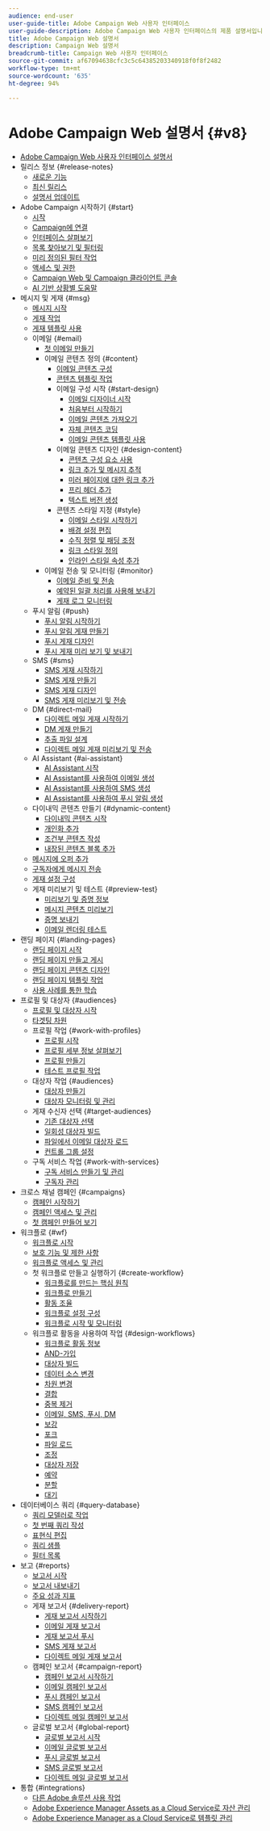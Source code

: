 ```yaml
---
audience: end-user
user-guide-title: Adobe Campaign Web 사용자 인터페이스
user-guide-description: Adobe Campaign Web 사용자 인터페이스의 제품 설명서입니다.
title: Adobe Campaign Web 설명서
description: Campaign Web 설명서
breadcrumb-title: Campaign Web 사용자 인터페이스
source-git-commit: af67094638cfc3c5c64385203340918f0f8f2482
workflow-type: tm+mt
source-wordcount: '635'
ht-degree: 94%

---
```



# Adobe Campaign Web 설명서 {#v8}

+ [Adobe Campaign Web 사용자 인터페이스 설명서](campaign-web-home.md)
+ 릴리스 정보 {#release-notes}
   + [새로운 기능](rn/whats-new.md)
   + [최신 릴리스](rn/release-notes.md)
   + [설명서 업데이트](rn/documentation-updates.md)
+ Adobe Campaign 시작하기 {#start}
   + [시작](get-started/get-started.md)
   + [Campaign에 연결](get-started/connect-to-campaign.md)
   + [인터페이스 살펴보기](get-started/user-interface.md)
   + [목록 찾아보기 및 필터링](get-started/list-filters.md)
   + [미리 정의된 필터 작업](get-started/predefined-filters.md)
   + [액세스 및 권한](get-started/permissions.md)
   + [Campaign Web 및 Campaign 클라이언트 콘솔](get-started/capability-matrix.md)
   + [AI 기반 상황별 도움말](get-started/using-ai.md)
+ 메시지 및 게재 {#msg}
   + [메시지 시작](msg/gs-messages.md)
   + [게재 작업](msg/gs-deliveries.md)
   + [게재 템플릿 사용](msg/delivery-template.md)
   + 이메일 {#email}
      + [첫 이메일 만들기](email/create-email.md)
      + 이메일 콘텐츠 정의 {#content}
         + [이메일 콘텐츠 구성](email/edit-content.md)
         + [콘텐츠 템플릿 작업](email/create-email-templates.md)
         + 이메일 구성 시작 {#start-design}
            + [이메일 디자이너 시작](email/get-started-email-designer.md)
            + [처음부터 시작하기](email/create-email-content.md)
            + [이메일 콘텐츠 가져오기](email/existing-content.md)
            + [자체 콘텐츠 코딩](email/code-content.md)
            + [이메일 콘텐츠 템플릿 사용](email/use-email-templates.md)
         + 이메일 콘텐츠 디자인 {#design-content}
            + [콘텐츠 구성 요소 사용](email/content-components.md)
            + [링크 추가 및 메시지 추적](email/message-tracking.md)
            + [미러 페이지에 대한 링크 추가](email/mirror-page.md)
            + [프리 헤더 추가](email/preheader.md)
            + [텍스트 버전 생성](email/text-version-email.md)
         + 콘텐츠 스타일 지정 {#style}
            + [이메일 스타일 시작하기](email/get-started-email-style.md)
            + [배경 설정 편집](email/backgrounds.md)
            + [수직 정렬 및 패딩 조정](email/alignment-and-padding.md)
            + [링크 스타일 정의](email/styling-links.md)
            + [인라인 스타일 속성 추가](email/inline-styling.md)
      + 이메일 전송 및 모니터링 {#monitor}
         + [이메일 준비 및 전송](monitor/prepare-send.md)
         + [예약된 일괄 처리를 사용해 보내기](advanced-settings/send-using-waves.md)
         + [게재 로그 모니터링](monitor/delivery-logs.md)
   + 푸시 알림 {#push}
      + [푸시 알림 시작하기](push/gs-push.md)
      + [푸시 알림 게재 만들기](push/create-push.md)
      + [푸시 게재 디자인](push/content-push.md)
      + [푸시 게재 미리 보기 및 보내기](push/send-push.md)
   + SMS {#sms}
      + [SMS 게재 시작하기](sms/gs-sms.md)
      + [SMS 게재 만들기](sms/create-sms.md)
      + [SMS 게재 디자인](sms/content-sms.md)
      + [SMS 게재 미리보기 및 전송](sms/send-sms.md)
   + DM {#direct-mail}
      + [다이렉트 메일 게재 시작하기](direct-mail/gs-direct-mail.md)
      + [DM 게재 만들기](direct-mail/create-direct-mail.md)
      + [추출 파일 설계](direct-mail/content-direct-mail.md)
      + [다이렉트 메일 게재 미리보기 및 전송](direct-mail/send-direct-mail.md)
   + AI Assistant {#ai-assistant}
      + [AI Assistant 시작](email/generative-gs.md)
      + [AI Assistant를 사용하여 이메일 생성](email/generative-content.md)
      + [AI Assistant를 사용하여 SMS 생성](email/generative-sms.md)
      + [AI Assistant를 사용하여 푸시 알림 생성](email/generative-push.md)
   + 다이내믹 콘텐츠 만들기 {#dynamic-content}
      + [다이내믹 콘텐츠 시작](personalization/gs-personalization.md)
      + [개인화 추가](personalization/personalize.md)
      + [조건부 콘텐츠 작성](personalization/conditions.md)
      + [내장된 콘텐츠 블록 추가](personalization/content-blocks.md)
   + [메시지에 오퍼 추가](msg/offers.md)
   + [구독자에게 메시지 전송](msg/send-to-subscribers.md)
   + [게재 설정 구성](advanced-settings/delivery-settings.md)
   + 게재 미리보기 및 테스트 {#preview-test}
      + [미리보기 및 증명 정보](preview-test/preview-test.md)
      + [메시지 콘텐츠 미리보기](preview-test/preview-content.md)
      + [증명 보내기](preview-test/test-deliveries.md)
      + [이메일 렌더링 테스트](preview-test/email-rendering.md)
+ 랜딩 페이지 {#landing-pages}
   + [랜딩 페이지 시작](landing-pages/get-started-lp.md)
   + [랜딩 페이지 만들고 게시](landing-pages/create-lp.md)
   + [랜딩 페이지 콘텐츠 디자인](landing-pages/lp-content.md)
   + [랜딩 페이지 템플릿 작업](landing-pages/lp-templates.md)
   + [사용 사례를 통한 학습](landing-pages/lp-use-cases.md)
+ 프로필 및 대상자 {#audiences}
   + [프로필 및 대상자 시작](audience/gs-audiences-recipients.md)
   + [타겟팅 차원](audience/targeting-dimensions.md)
   + 프로필 작업 {#work-with-profiles}
      + [프로필 시작](audience/about-recipients.md)
      + [프로필 세부 정보 살펴보기](audience/profile-view.md)
      + [프로필 만들기](audience/create-profile.md)
      + [테스트 프로필 작업](audience/test-profiles.md)
   + 대상자 작업 {#audiences}
      + [대상자 만들기](audience/create-audience.md)
      + [대상자 모니터링 및 관리](audience/manage-audience.md)
   + 게재 수신자 선택 {#target-audiences}
      + [기존 대상자 선택](audience/add-audience.md)
      + [일회성 대상자 빌드](audience/one-time-audience.md)
      + [파일에서 이메일 대상자 로드](audience/file-audience.md)
      + [컨트롤 그룹 설정](audience/control-group.md)
   + 구독 서비스 작업 {#work-with-services}
      + [구독 서비스 만들기 및 관리](audience/manage-services.md)
      + [구독자 관리](audience/manage-subscribers.md)
+ 크로스 채널 캠페인 {#campaigns}
   + [캠페인 시작하기](campaigns/gs-campaigns.md)
   + [캠페인 액세스 및 관리](campaigns/manage-campaigns.md)
   + [첫 캠페인 만들어 보기](campaigns/create-campaigns.md)
+ 워크플로 {#wf}
   + [워크플로 시작](workflows/gs-workflows.md)
   + [보호 기능 및 제한 사항](get-started/guardrails.md)
   + [워크플로 액세스 및 관리](workflows/access-monitor.md)
   + 첫 워크플로 만들고 실행하기 {#create-workflow}
      + [워크플로를 만드는 핵심 원칙](workflows/gs-workflow-creation.md)
      + [워크플로 만들기](workflows/create-workflow.md)
      + [활동 조율](workflows/orchestrate-activities.md)
      + [워크플로 설정 구성](workflows/workflow-settings.md)
      + [워크플로 시작 및 모니터링](workflows/start-monitor-workflows.md)
   + 워크플로 활동을 사용하여 작업 {#design-workflows}
      + [워크플로 활동 정보](workflows/activities/about-activities.md)
      + [AND-가입](workflows/activities/and-join.md)
      + [대상자 빌드](workflows/activities/build-audience.md)
      + [데이터 소스 변경](workflows/activities/change-data-source.md)
      + [차원 변경](workflows/activities/change-dimension.md)
      + [결합](workflows/activities/combine.md)
      + [중복 제거](workflows/activities/deduplication.md)
      + [이메일, SMS, 푸시, DM](workflows/activities/channels.md)
      + [보강](workflows/activities/enrichment.md)
      + [포크](workflows/activities/fork.md)
      + [파일 로드](workflows/activities/load-file.md)
      + [조정](workflows/activities/reconciliation.md)
      + [대상자 저장](workflows/activities/save-audience.md)
      + [예약](workflows/activities/scheduler.md)
      + [분할](workflows/activities/split.md)
      + [대기](workflows/activities/wait.md)
+ 데이터베이스 쿼리 {#query-database}
   + [쿼리 모델러로 작업](query/query-modeler-overview.md)
   + [첫 번째 쿼리 작성](query/build-query.md)
   + [표현식 편집](query/expression-editor.md)
   + [쿼리 샘플](query/query-samples.md)
   + [필터 목록](query/filter.md)
+ 보고 {#reports}
   + [보고서 시작](reporting/gs-reports.md)
   + [보고서 내보내기](reporting/export-reports.md)
   + [주요 성과 지표](reporting/kpis.md)
   + 게재 보고서 {#delivery-report}
      + [게재 보고서 시작하기](reporting/delivery-reports.md)
      + [이메일 게재 보고서](reporting/email-report.md)
      + [게재 보고서 푸시](reporting/push-report.md)
      + [SMS 게재 보고서](reporting/sms-report.md)
      + [다이렉트 메일 게재 보고서](reporting/direct-mail.md)
   + 캠페인 보고서 {#campaign-report}
      + [캠페인 보고서 시작하기](reporting/campaign-reports.md)
      + [이메일 캠페인 보고서](reporting/campaign-reports-email.md)
      + [푸시 캠페인 보고서](reporting/campaign-reports-push.md)
      + [SMS 캠페인 보고서](reporting/campaign-reports-sms.md)
      + [다이렉트 메일 캠페인 보고서](reporting/campaign-reports-direct-mail.md)
   + 글로벌 보고서 {#global-report}
      + [글로벌 보고서 시작](reporting/global-reports.md)
      + [이메일 글로벌 보고서](reporting/global-report-email.md)
      + [푸시 글로벌 보고서](reporting/global-report-push.md)
      + [SMS 글로벌 보고서](reporting/global-report-sms.md)
      + [다이렉트 메일 글로벌 보고서](reporting/global-report-direct.md)
+ 통합 {#integrations}
   + [다른 Adobe 솔루션 사용 작업](integrations/integration.md)
   + [Adobe Experience Manager Assets as a Cloud Service로 자산 관리](integrations/aem-assets.md)
   + [Adobe Experience Manager as a Cloud Service로 템플릿 관리](integrations/aem-content.md)


